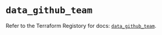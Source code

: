 # `data_github_team`

Refer to the Terraform Registory for docs: [`data_github_team`](https://registry.terraform.io/providers/integrations/github/5.24.0/docs/data-sources/team).
